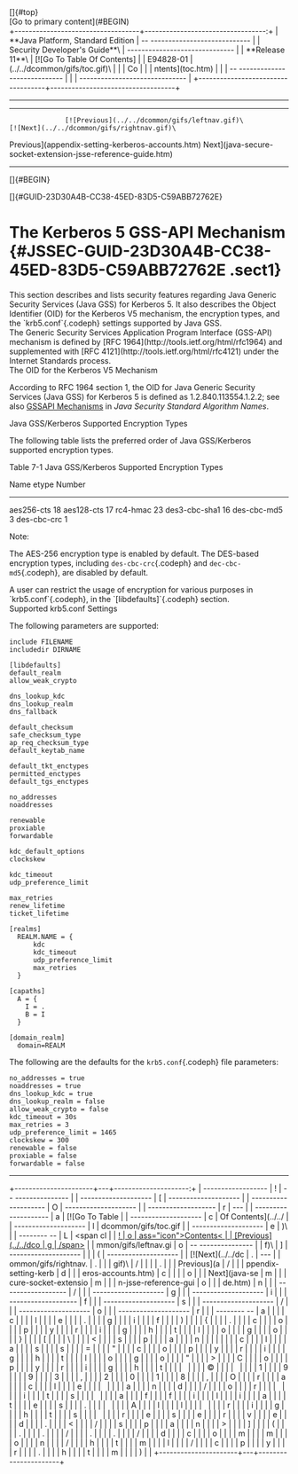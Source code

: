 <div class="header">
[]{#top}

<div class="zz-skip-header">
[Go to primary content](#BEGIN)

</div>
+-----------------------------------+----------------------------------:+
| **Java Platform, Standard Edition |   -- ---------------------------- |
| Security Developer's Guide**\     | ------------------------------    |
| **<span>Release 11</span>**\      |       [![Go To Table Of Contents] |
| E94828-01                         | (../../dcommon/gifs/toc.gif)\     |
|                                   |             <span class="icon">Co |
|                                   | ntents</span>](toc.htm)           |
|                                   |   -- ---------------------------- |
|                                   | ------------------------------    |
+-----------------------------------+-----------------------------------+

------------------------------------------------------------------------

  ----------------------------------------------------------------------------- ---------------------------------------------------------------------------------------- --
                  [![Previous](../../dcommon/gifs/leftnav.gif)\                                        [![Next](../../dcommon/gifs/rightnav.gif)\                        
   <span class="icon">Previous</span>](appendix-setting-kerberos-accounts.htm)   <span class="icon">Next</span>](java-secure-socket-extension-jsse-reference-guide.htm)  
  ----------------------------------------------------------------------------- ---------------------------------------------------------------------------------------- --

[]{#BEGIN}

</div>
<!-- class="header" -->

<div class="ind">
[]{#GUID-23D30A4B-CC38-45ED-83D5-C59ABB72762E}<!-- End Header -->

The Kerberos 5 GSS-API Mechanism {#JSSEC-GUID-23D30A4B-CC38-45ED-83D5-C59ABB72762E .sect1}
================================

<div>
This section describes and lists security features regarding Java
Generic Security Services (Java GSS) for Kerberos 5. It also describes
the Object Identifier (OID) for the Kerberos V5 mechanism, the
encryption types, and the `krb5.conf`{.codeph} settings supported by
Java GSS.

<div class="section">
The Generic Security Services Application Program Interface (GSS-API)
mechanism is defined by [RFC 1964](http://tools.ietf.org/html/rfc1964)
and supplemented with [RFC 4121](http://tools.ietf.org/html/rfc4121)
under the Internet Standards process.

</div>
<!-- class="section" -->

<div class="section">
The OID for the Kerberos V5 Mechanism

According to RFC 1964 section 1, the OID for Java Generic Security
Services (Java GSS) for Kerberos 5 is defined as 1.2.840.113554.1.2.2;
see also [GSSAPI
Mechanisms](https://docs.oracle.com/javase/10/docs/specs/security/standard-names.html#gssapi-mechanisms)
in <cite>Java Security Standard Algorithm Names</cite>.

</div>
<!-- class="section" -->

<div class="section">
Java GSS/Kerberos Supported Encryption Types

The following table lists the preferred order of Java GSS/Kerberos
supported encryption types.

<div class="tblformal" id="GUID-23D30A4B-CC38-45ED-83D5-C59ABB72762E__GUID-32156CE3-DB74-499F-BC7D-BC765B0D851D">
Table 7-1 Java GSS/Kerberos Supported Encryption Types

  Name            etype Number
  --------------- --------------
  aes256-cts      18
  aes128-cts      17
  rc4-hmac        23
  des3-cbc-sha1   16
  des-cbc-md5     3
  des-cbc-crc     1

</div>
<!-- class="inftblhruleinformal" -->

<div class="infoboxnote" id="GUID-23D30A4B-CC38-45ED-83D5-C59ABB72762E__GUID-DB77CB65-36AB-4098-AD4A-3E4D99F886CF">
Note:

The AES-256 encryption type is enabled by default. The DES-based
encryption types, including `des-cbc-crc`{.codeph} and
`dec-cbc-md5`{.codeph}, are disabled by default.

</div>
</div>
<!-- class="section" -->

<div class="section">
A user can restrict the usage of encryption for various purposes in
`krb5.conf`{.codeph}, in the `[libdefaults]`{.codeph} section.

</div>
<!-- class="section" -->

<div class="section">
Supported krb5.conf Settings

The following parameters are supported:

``` {.oac_no_warn dir="ltr"}
include FILENAME
includedir DIRNAME

[libdefaults]
default_realm
allow_weak_crypto
 
dns_lookup_kdc
dns_lookup_realm
dns_fallback
 
default_checksum
safe_checksum_type
ap_req_checksum_type
default_keytab_name
 
default_tkt_enctypes
permitted_enctypes
default_tgs_enctypes
 
no_addresses
noaddresses
 
renewable
proxiable
forwardable
 
kdc_default_options
clockskew
 
kdc_timeout
udp_preference_limit

max_retries
renew_lifetime
ticket_lifetime
 
[realms]
  REALM.NAME = {
      kdc
      kdc_timeout
      udp_preference_limit
      max_retries
  }
 
[capaths]
  A = {
    I = .
    B = I
  }
 
[domain_realm]
  domain=REALM
```

The following are the defaults for the `krb5.conf`{.codeph} file
parameters:

``` {.oac_no_warn dir="ltr"}
no_addresses = true
noaddresses = true
dns_lookup_kdc = true 
dns_lookup_realm = false
allow_weak_crypto = false
kdc_timeout = 30s
max_retries = 3
udp_preference_limit = 1465
clockskew = 300
renewable = false
proxiable = false
forwardable = false
```

</div>
<!-- class="section" -->

</div>
</div>
<!-- class="ind" --><!-- Start Footer -->

<div class="footer">

------------------------------------------------------------------------

+----------------------+---+---------------------:+
|   ------------------ | ! |   -- --------------- |
| -------------------- | [ | -------------------- |
| -------------------- | O | -------------------- |
| -------------------  | r | ---                  |
| -------------------- | a |       [![Go To Table |
| -------------------- | c |  Of Contents](../../ |
| -------------------- | l | dcommon/gifs/toc.gif |
| -------------------- | e | )\                   |
| -------- --          | L |             <span cl |
|                   [! | o | ass="icon">Contents< |
| [Previous](../../dco | g | /span>](toc.htm)     |
| mmon/gifs/leftnav.gi | o |   -- --------------- |
| f)\                  | ] | -------------------- |
|                      | ( | -------------------- |
|    [![Next](../../dc | . | ---                  |
| ommon/gifs/rightnav. | . |                      |
| gif)\                | / |                      |
|                      | . |                      |
|    <span class="icon | . |                      |
| ">Previous</span>](a | / |                      |
| ppendix-setting-kerb | d |                      |
| eros-accounts.htm)   | c |                      |
|  <span class="icon"> | o |                      |
| Next</span>](java-se | m |                      |
| cure-socket-extensio | m |                      |
| n-jsse-reference-gui | o |                      |
| de.htm)              | n |                      |
|   ------------------ | / |                      |
| -------------------- | g |                      |
| -------------------- | i |                      |
| -------------------  | f |                      |
| -------------------- | s |                      |
| -------------------- | / |                      |
| -------------------- | o |                      |
| -------------------- | r |                      |
| -------- --          | a |                      |
|                      | c |                      |
|                      | l |                      |
|                      | e |                      |
|                      | . |                      |
|                      | g |                      |
|                      | i |                      |
|                      | f |                      |
|                      | ) |                      |
|                      | { |                      |
|                      | . |                      |
|                      | c |                      |
|                      | o |                      |
|                      | p |                      |
|                      | y |                      |
|                      | r |                      |
|                      | i |                      |
|                      | g |                      |
|                      | h |                      |
|                      | t |                      |
|                      | l |                      |
|                      | o |                      |
|                      | g |                      |
|                      | o |                      |
|                      | } |                      |
|                      | [ |                      |
|                      | \ |                      |
|                      | < |                      |
|                      | s |                      |
|                      | p |                      |
|                      | a |                      |
|                      | n |                      |
|                      |   |                      |
|                      | c |                      |
|                      | l |                      |
|                      | a |                      |
|                      | s |                      |
|                      | s |                      |
|                      | = |                      |
|                      | " |                      |
|                      | c |                      |
|                      | o |                      |
|                      | p |                      |
|                      | y |                      |
|                      | r |                      |
|                      | i |                      |
|                      | g |                      |
|                      | h |                      |
|                      | t |                      |
|                      | l |                      |
|                      | o |                      |
|                      | g |                      |
|                      | o |                      |
|                      | " |                      |
|                      | > |                      |
|                      | C |                      |
|                      | o |                      |
|                      | p |                      |
|                      | y |                      |
|                      | r |                      |
|                      | i |                      |
|                      | g |                      |
|                      | h |                      |
|                      | t |                      |
|                      |   |                      |
|                      | © |                      |
|                      |   |                      |
|                      | 1 |                      |
|                      | 9 |                      |
|                      | 9 |                      |
|                      | 3 |                      |
|                      | , |                      |
|                      | 2 |                      |
|                      | 0 |                      |
|                      | 1 |                      |
|                      | 8 |                      |
|                      | , |                      |
|                      | O |                      |
|                      | r |                      |
|                      | a |                      |
|                      | c |                      |
|                      | l |                      |
|                      | e |                      |
|                      |   |                      |
|                      | a |                      |
|                      | n |                      |
|                      | d |                      |
|                      | / |                      |
|                      | o |                      |
|                      | r |                      |
|                      |   |                      |
|                      | i |                      |
|                      | t |                      |
|                      | s |                      |
|                      |   |                      |
|                      | a |                      |
|                      | f |                      |
|                      | f |                      |
|                      | i |                      |
|                      | l |                      |
|                      | i |                      |
|                      | a |                      |
|                      | t |                      |
|                      | e |                      |
|                      | s |                      |
|                      | . |                      |
|                      |   |                      |
|                      | A |                      |
|                      | l |                      |
|                      | l |                      |
|                      |   |                      |
|                      | r |                      |
|                      | i |                      |
|                      | g |                      |
|                      | h |                      |
|                      | t |                      |
|                      | s |                      |
|                      |   |                      |
|                      | r |                      |
|                      | e |                      |
|                      | s |                      |
|                      | e |                      |
|                      | r |                      |
|                      | v |                      |
|                      | e |                      |
|                      | d |                      |
|                      | . |                      |
|                      | < |                      |
|                      | / |                      |
|                      | s |                      |
|                      | p |                      |
|                      | a |                      |
|                      | n |                      |
|                      | > |                      |
|                      | ] |                      |
|                      | ( |                      |
|                      | . |                      |
|                      | . |                      |
|                      | / |                      |
|                      | . |                      |
|                      | . |                      |
|                      | / |                      |
|                      | d |                      |
|                      | c |                      |
|                      | o |                      |
|                      | m |                      |
|                      | m |                      |
|                      | o |                      |
|                      | n |                      |
|                      | / |                      |
|                      | h |                      |
|                      | t |                      |
|                      | m |                      |
|                      | l |                      |
|                      | / |                      |
|                      | c |                      |
|                      | p |                      |
|                      | y |                      |
|                      | r |                      |
|                      | . |                      |
|                      | h |                      |
|                      | t |                      |
|                      | m |                      |
|                      | ) |                      |
+----------------------+---+----------------------+

</div>
<!-- class="footer" -->
